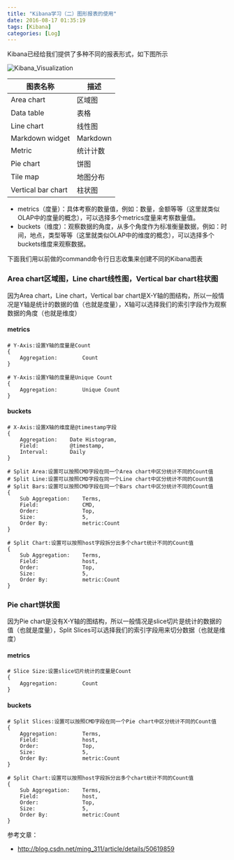 ```yaml
---
title: "Kibana学习（二）图形报表的使用"
date: 2016-08-17 01:35:19
tags: [Kibana]
categories: [Log]
---
```


Kibana已经给我们提供了多种不同的报表形式，如下图所示

![Kibana_Visualization](http://img.blog.csdn.net/20160815175622375?watermark/2/text/aHR0cDovL2Jsb2cuY3Nkbi5uZXQv/font/5a6L5L2T/fontsize/400/fill/I0JBQkFCMA==/dissolve/70/gravity/Center)

图表名称				|描述		|
--------------------|-----		|
Area chart			|区域图		|
Data table			|表格		|
Line chart			|线性图		|
Markdown widget		|Markdown	|
Metric					|统计计数	|
Pie chart				|饼图		|
Tile map				|地图分布	|
Vertical bar chart	|柱状图		|


- metrics（度量）：具体考察的数量值，例如：数量，金额等等（这里就类似OLAP中的度量的概念），可以选择多个metrics度量来考察数量值。
- buckets（维度）：观察数据的角度，从多个角度作为标准衡量数据，例如：时间，地点，类型等等（这里就类似OLAP中的维度的概念），可以选择多个buckets维度来观察数据。



下面我们用以前做的command命令行日志收集来创建不同的Kibana图表

### Area chart区域图，Line chart线性图，Vertical bar chart柱状图

因为Area chart，Line chart，Vertical bar chart是X-Y轴的图结构，所以一般情况是Y轴是统计的数据的值（也就是度量），X轴可以选择我们的索引字段作为观察数据的角度（也就是维度）

#### metrics

```
# Y-Axis:设置Y轴的度量是Count
{
	Aggregation:		Count
}

# Y-Axis:设置Y轴的度量是Unique Count
{
	Aggregation:		Unique Count
}
```

#### buckets

```
# X-Axis:设置X轴的维度是@timestamp字段
{
	Aggregation:	Date Histogram,
	Field:			@timestamp,
	Interval:		Daily
}
```

```
# Split Area:设置可以按照CMD字段在同一个Area chart中区分统计不同的Count值
# Split Line:设置可以按照CMD字段在同一个Line chart中区分统计不同的Count值
# Split Bars:设置可以按照CMD字段在同一个Bars chart中区分统计不同的Count值
{
	Sub Aggregation:	Terms,
	Field:				CMD,
	Order:				Top,
	Size:				5,
	Order By:			metric:Count
}
```

```
# Split Chart:设置可以按照host字段拆分出多个chart统计不同的Count值
{
	Sub Aggregation:	Terms,
	Field:				host,
	Order:				Top,
	Size:				5,
	Order By:			metric:Count
}
```

### Pie chart饼状图

因为Pie chart是没有X-Y轴的图结构，所以一般情况是slice切片是统计的数据的值（也就是度量），Split Slices可以选择我们的索引字段用来切分数据（也就是维度）

#### metrics

```
# Slice Size:设置slice切片统计的度量是Count
{
	Aggregation:		Count
}
```

#### buckets

```
# Split Slices:设置可以按照CMD字段在同一个Pie chart中区分统计不同的Count值
{
	Aggregation:		Terms,
	Field:				host,
	Order:				Top,
	Size:				5,
	Order By:			metric:Count
}
```

```
# Split Chart:设置可以按照host字段拆分出多个chart统计不同的Count值
{
	Sub Aggregation:	Terms,
	Field:				host,
	Order:				Top,
	Size:				5,
	Order By:			metric:Count
}
```

参考文章：

- http://blog.csdn.net/ming_311/article/details/50619859